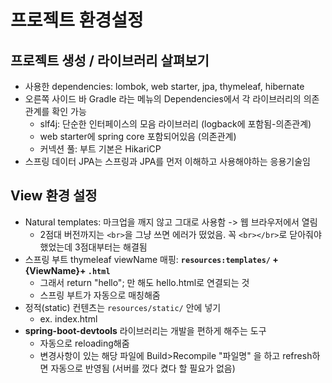 # 프로젝트 환경설정 

## 프로젝트 생성 / 라이브러리 살펴보기 
* 사용한 dependencies: lombok, web starter, jpa, thymeleaf, hibernate
* 오른쪽 사이드 바 Gradle 라는 메뉴의 Dependencies에서 각 라이브러리의 의존관계를 확인 가능 
    * slf4j: 단순한 인터페이스의 모음 라이브러리 (logback에 포함됨-의존관계) 
    * web starter에 spring core 포함되어있음 (의존관계)
    * 커넥션 풀: 부트 기본은 HikariCP
* 스프링 데이터 JPA는 스프링과 JPA를 먼저 이해하고 사용해야하는 응용기술임 

## View 환경 설정 
* Natural templates: 마크업을 깨지 않고 그대로 사용함 -> 웹 브라우저에서 열림 
    * 2점대 버전까지는 `<br>`을 그냥 쓰면 에러가 떴었음. 꼭 `<br></br>`로 닫아줘야했었는데 3점대부터는 해결됨 
* 스프링 부트 thymeleaf viewName 매핑: **`resources:templates/` +{ViewName}+ `.html`**
    * 그래서 return "hello"; 만 해도 hello.html로 연결되는 것 
    * 스프링 부트가 자동으로 매칭해줌 
* 정적(static) 컨텐츠는 `resources/static/` 안에 넣기 
    * ex. index.html 
* **spring-boot-devtools** 라이브러리는 개발을 편하게 해주는 도구 
    * 자동으로 reloading해줌 
    * 변경사항이 있는 해당 파일에 Build>Recompile "파일명" 을 하고 refresh하면 자동으로 반영됨 (서버를 껐다 켰다 할 필요가 없음)
